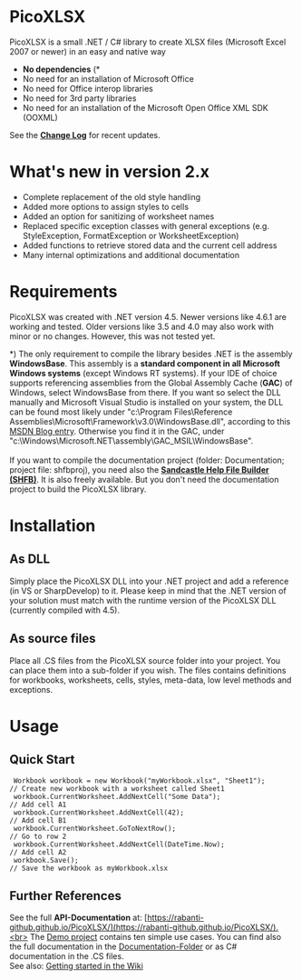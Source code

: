# PicoXLSX
PicoXLSX is a small .NET / C# library to create XLSX files (Microsoft Excel 2007 or newer) in an easy and native way
* **No dependencies** (*
 * No need for an installation of Microsoft Office
 * No need for Office interop libraries
 * No need for 3rd party libraries
 * No need for an installation of the Microsoft Open Office XML SDK (OOXML)

See the **[Change Log](https://github.com/rabanti-github/PicoXLSX/blob/master/Changelog.md)** for recent updates.
 
# What's new in version 2.x
* Complete replacement of the old style handling
* Added more options to assign styles to cells
* Added an option for sanitizing of worksheet names
* Replaced specific exception classes with general exceptions (e.g. StyleException, FormatException or WorksheetException)
* Added functions to retrieve stored data and the current cell address
* Many internal optimizations and additional documentation

# Requirements
PicoXLSX was created with .NET version 4.5. Newer versions like 4.6.1 are working and tested. Older versions like 3.5 and 4.0 may also work with minor or no changes. However, this was not tested yet.

&ast;) The only requirement to compile the library besides .NET is the assembly **WindowsBase**. This assembly is a <b>standard component in all Microsoft Windows systems</b> (except Windows RT systems). If your IDE of choice supports referencing assemblies from the Global Assembly Cache (**GAC**) of Windows, select WindowsBase from there. If you want so select the DLL manually and Microsoft Visual Studio is installed on your system, the DLL can be found most likely under "c:\Program Files\Reference Assemblies\Microsoft\Framework\v3.0\WindowsBase.dll", according to this [MSDN Blog entry](http://blogs.msdn.com/b/dmahugh/archive/2006/12/14/finding-windowsbase-dll.aspx). Otherwise you find it in the GAC, under "c:\Windows\Microsoft.NET\assembly\GAC_MSIL\WindowsBase".<br><br>
If you want to compile the documentation project (folder: Documentation; project file: shfbproj), you need also the **[Sandcastle Help File Builder (SHFB)](https://github.com/EWSoftware/SHFB)**. It is also freely available. But you don't need the documentation project to build the PicoXLSX library.

# Installation
## As DLL
Simply place the PicoXLSX DLL into your .NET project and add a reference (in VS or SharpDevelop) to it. Please keep in mind that the .NET version of your solution must match with the runtime version of the PicoXLSX DLL (currently compiled with 4.5).
## As source files
Place all .CS files from the PicoXLSX source folder into your project. You can place them into a sub-folder if you wish. The files contains definitions for workbooks, worksheets, cells, styles, meta-data, low level methods and exceptions.

# Usage
## Quick Start
```
 Workbook workbook = new Workbook("myWorkbook.xlsx", "Sheet1");         // Create new workbook with a worksheet called Sheet1
 workbook.CurrentWorksheet.AddNextCell("Some Data");                    // Add cell A1
 workbook.CurrentWorksheet.AddNextCell(42);                             // Add cell B1
 workbook.CurrentWorksheet.GoToNextRow();                               // Go to row 2
 workbook.CurrentWorksheet.AddNextCell(DateTime.Now);                   // Add cell A2
 workbook.Save();                                                       // Save the workbook as myWorkbook.xlsx
```

## Further References
See the full <b>API-Documentation</b> at: [https://rabanti-github.github.io/PicoXLSX/](https://rabanti-github.github.io/PicoXLSX/).<br>
The [Demo project](https://github.com/rabanti-github/PicoXLSX/tree/master/Demo) contains ten simple use cases. You can find also the full documentation in the [Documentation-Folder](https://github.com/rabanti-github/PicoXLSX/tree/master/Documentation) or as C# documentation in the .CS files.<br>
See also: [Getting started in the Wiki](https://github.com/rabanti-github/PicoXLSX/wiki/Getting-started)

